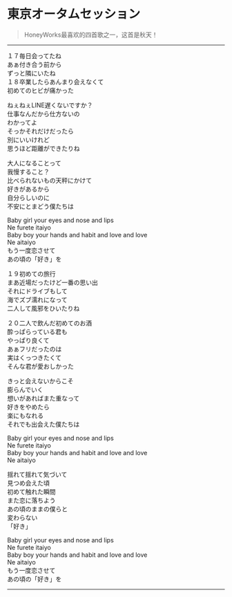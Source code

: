 # 東京オータムセッション

> HoneyWorks最喜欢的四首歌之一，这首是秋天！

---

<div class='lyrics'>

<p>
１７毎日会ってたね</br>
あぁ付き合う前から</br>
ずっと隣にいたね</br>
１８卒業したらあんまり会えなくて</br>
初めてのヒビが痛かった</br>
</p>

<p>
ねぇねぇLINE遅くないですか？</br>
仕事なんだから仕方ないの</br>
わかってよ</br>
そっかそれだけだったら</br>
別にいいけれど</br>
思うほど距離ができたりね</br>
</p>

<p>
大人になることって</br>
我慢すること？</br>
比べられないもの天秤にかけて</br>
好きがあるから</br>
自分らしいのに</br>
不安にとまどう僕たちは</br>
</p>

<p>
Baby girl your eyes and nose and lips</br>
Ne furete itaiyo</br>
Baby boy your hands and habit and love and love</br>
Ne aitaiyo</br>
もう一度恋させて</br>
あの頃の「好き」を</br>
</p>

<p>
１９初めての旅行</br>
まあ近場だったけど一番の思い出</br>
それにドライブもして</br>
海でズブ濡れになって</br>
二人して風邪をひいたりね</br>
</p>

<p>
２０二人で飲んだ初めてのお酒</br>
酔っぱらっている君も</br>
やっぱり良くて</br>
あぁフリだったのは</br>
実はくっつきたくて</br>
そんな君が愛おしかった</br>
</p>

<p>
きっと会えないからこそ</br>
膨らんでいく</br>
想いがあればまた重なって</br>
好きをやめたら</br>
楽にもなれる</br>
それでも出会えた僕たちは</br>
</p>

<p>
Baby girl your eyes and nose and lips</br>
Ne furete itaiyo</br>
Baby boy your hands and habit and love and love</br>
Ne aitaiyo</br>
</p>

<p>
揺れて揺れて気づいて</br>
見つめ会えた頃</br>
初めて触れた瞬間</br>
また恋に落ちよう</br>
あの頃のままの僕らと</br>
変わらない</br>
「好き」</br>
</p>

<p>
Baby girl your eyes and nose and lips</br>
Ne furete itaiyo</br>
Baby boy your hands and habit and love and love</br>
Ne aitaiyo</br>
もう一度恋させて</br>
あの頃の「好き」を</br>
</p>

</div>

---